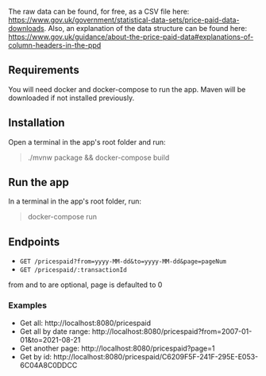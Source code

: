 The raw data can be found, for free, as a CSV file here: https://www.gov.uk/government/statistical-data-sets/price-paid-data-downloads.
Also, an explanation of the data structure can be found here: https://www.gov.uk/guidance/about-the-price-paid-data#explanations-of-column-headers-in-the-ppd

## Requirements
You will need docker and docker-compose to run the app.
Maven will be downloaded if not installed previously.

## Installation
Open a terminal in the app's root folder and run:
> ./mvnw package && docker-compose build

## Run the app
In a terminal in the app's root folder, run:
> docker-compose run

## Endpoints
- `GET /pricespaid?from=yyyy-MM-dd&to=yyyy-MM-dd&page=pageNum`
- `GET /pricespaid/:transactionId`

from and to are optional, page is defaulted to 0

### Examples
- Get all: http://localhost:8080/pricespaid
- Get all by date range: http://localhost:8080/pricespaid?from=2007-01-01&to=2021-08-21
- Get another page: http://localhost:8080/pricespaid?page=1
- Get by id: http://localhost:8080/pricespaid/C6209F5F-241F-295E-E053-6C04A8C0DDCC

